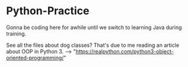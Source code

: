 # Python-Practice
Gonna be coding here for awhile until we switch to learning Java during training.

See all the files about dog classes? That's due to me reading an article about OOP in Python 3. --> "https://realpython.com/python3-object-oriented-programming/"

